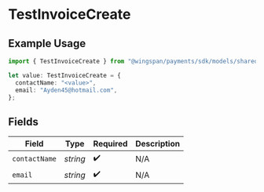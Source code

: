 # TestInvoiceCreate

## Example Usage

```typescript
import { TestInvoiceCreate } from "@wingspan/payments/sdk/models/shared";

let value: TestInvoiceCreate = {
  contactName: "<value>",
  email: "Ayden45@hotmail.com",
};
```

## Fields

| Field              | Type               | Required           | Description        |
| ------------------ | ------------------ | ------------------ | ------------------ |
| `contactName`      | *string*           | :heavy_check_mark: | N/A                |
| `email`            | *string*           | :heavy_check_mark: | N/A                |